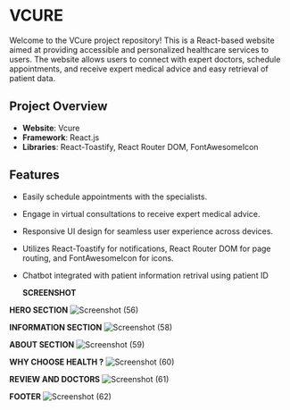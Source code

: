 # VCURE

Welcome to the VCure project repository! This is a React-based website aimed at providing accessible and personalized healthcare services to users. The website allows users to connect with expert doctors, schedule appointments, and receive expert medical advice and easy retrieval of patient data.

## Project Overview

- **Website**: Vcure
- **Framework**: React.js
- **Libraries**: React-Toastify, React Router DOM, FontAwesomeIcon

## Features

- Easily schedule appointments with the specialists.
- Engage in virtual consultations to receive expert medical advice.
- Responsive UI design for seamless user experience across devices.
- Utilizes React-Toastify for notifications, React Router DOM for page routing, and FontAwesomeIcon for icons.
- Chatbot integrated with patient information retrival using patient ID

  **SCREENSHOT**

**HERO SECTION**
![Screenshot (56)](https://github.com/indira-it21/vcure/assets/95120410/24066016-d5c4-432e-9191-0363ac93b295)

**INFORMATION SECTION**
![Screenshot (58)](https://github.com/indira-it21/vcure/assets/95120410/75b473f1-c3ee-47b1-b0dc-642bee37e910)

**ABOUT SECTION**
![Screenshot (59)](https://github.com/indira-it21/vcure/assets/95120410/2c74e40e-1806-4077-8e92-7f38a2ec64c2)

**WHY CHOOSE HEALTH ?**
![Screenshot (60)](https://github.com/indira-it21/vcure/assets/95120410/f3f083fd-d4ae-47e1-96ac-c1d00fea6fe4)

**REVIEW AND DOCTORS** 
![Screenshot (61)](https://github.com/indira-it21/vcure/assets/95120410/232d9ceb-139f-4e17-bd58-e78e5ee9454f)

**FOOTER**
![Screenshot (62)](https://github.com/indira-it21/vcure/assets/95120410/f58bb4c7-6dcc-435f-8653-76deeba6edb2)




